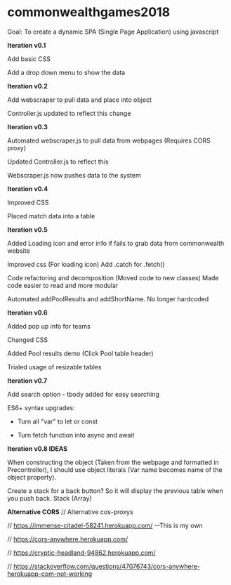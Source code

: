# commonwealthgames2018

Goal: To create a dynamic SPA (Single Page Application) using javascript 


**Iteration v0.1**


Add basic CSS

Add a drop down menu to show the data


**Iteration v0.2**


Add webscraper to pull data and place into object

Controller.js updated to reflect this change


**Iteration v0.3**


Automated webscraper.js to pull data from webpages (Requires CORS proxy)

Updated Controller.js to reflect this

Webscraper.js now pushes data to the system


**Iteration v0.4**


Improved CSS

Placed match data into a table


**Iteration v0.5**


Added Loading icon and error info if fails to grab data from commonwealth website

Improved css (For loading icon)
Add .catch for .fetch()

Code refactoring and decomposition (Moved code to new classes)
Made code easier to read and more modular

Automated addPoolResults and addShortName. No longer hardcoded


**Iteration v0.6**


Added pop up info for teams

Changed CSS

Added Pool results demo (Click Pool table header)

Trialed usage of resizable tables



**Iteration v0.7**


Add search option
    - tbody added for easy searching


ES6+ syntax upgrades:


- Turn all "var" to let or const

- Turn fetch function into async and await


**Iteration v0.8 IDEAS**


When constructing the object (Taken from the webpage and formatted in Precontroller), I should use object literals (Var name becomes name of the object property). 

Create a stack for a back button? So it will display the previous table when you push back. Stack (Array)


**Alternative CORS**
// Alternative cos-proxys

// https://immense-citadel-58241.herokuapp.com/  --This is my own

// https://cors-anywhere.herokuapp.com/

// https://cryptic-headland-94862.herokuapp.com/

// https://stackoverflow.com/questions/47076743/cors-anywhere-herokuapp-com-not-working

